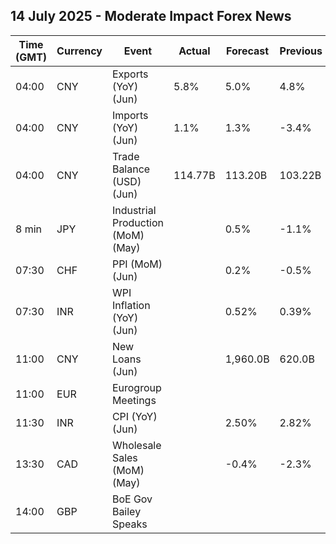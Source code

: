## 14 July 2025 - Moderate Impact Forex News

| Time (GMT) | Currency | Event | Actual | Forecast | Previous |
|------|----------|-------|--------|----------|----------|
| 04:00 | CNY | Exports (YoY) (Jun) | 5.8% | 5.0% | 4.8% |
| 04:00 | CNY | Imports (YoY) (Jun) | 1.1% | 1.3% | -3.4% |
| 04:00 | CNY | Trade Balance (USD) (Jun) | 114.77B | 113.20B | 103.22B |
| 8 min | JPY | Industrial Production (MoM) (May) |  | 0.5% | -1.1% |
| 07:30 | CHF | PPI (MoM) (Jun) |  | 0.2% | -0.5% |
| 07:30 | INR | WPI Inflation (YoY) (Jun) |  | 0.52% | 0.39% |
| 11:00 | CNY | New Loans (Jun) |  | 1,960.0B | 620.0B |
| 11:00 | EUR | Eurogroup Meetings |  |  |  |
| 11:30 | INR | CPI (YoY) (Jun) |  | 2.50% | 2.82% |
| 13:30 | CAD | Wholesale Sales (MoM) (May) |  | -0.4% | -2.3% |
| 14:00 | GBP | BoE Gov Bailey Speaks |  |  |  |
